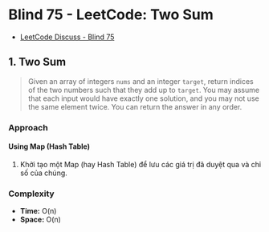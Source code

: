 # Blind 75 - LeetCode: Two Sum
- [LeetCode Discuss - Blind 75](https://leetcode.com/discuss/post/460599/blind-75-leetcode-questions-by-krishnade-9xev/)

## 1. Two Sum

> Given an array of integers `nums` and an integer `target`, return indices of the two numbers such that they add up to `target`.
> You may assume that each input would have exactly one solution, and you may not use the same element twice.
> You can return the answer in any order.

### Approach

#### Using Map (Hash Table)

1. Khởi tạo một Map (hay Hash Table) để lưu các giá trị đã duyệt qua và chỉ số của chúng.
<!--
2. Duyệt qua từng phần tử của mảng:
    - Tính phần còn thiếu (complement) = `target - nums[i]`
    - Nếu phần còn thiếu đã tồn tại trong Map, trả về chỉ số của nó và chỉ số hiện tại.
    - Nếu chưa có, thêm giá trị hiện tại và chỉ số vào Map.
-->
### Complexity

- **Time:** O(n)
- **Space:** O(n)



